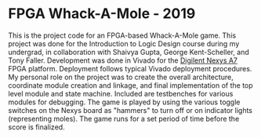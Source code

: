# FPGA Whack-A-Mole - 2019

This is the project code for an FPGA-based Whack-A-Mole game. This project was done for the Introduction to Logic Design course during my undergrad, in collaboration with Shaivya Gupta, George Kent-Scheller, and Tony Faller. Development was done in Vivado for the [Digilent Nexys A7](https://digilent.com/reference/programmable-logic/nexys-a7/start) FPGA platform. Deployment follows typical Vivado deployment procedures. My personal role on the project was to create the overall architecture, coordinate module creation and linkage, and final implementation of the top level module and state machine. Included are testbenches for various modules for debugging. The game is played by using the various toggle switches on the Nexys board as "hammers" to turn off or on indicator lights (representing moles). The game runs for a set period of time before the score is finalized.
